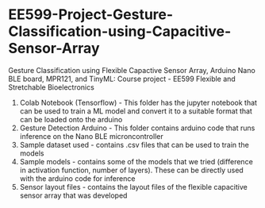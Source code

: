 # EE599-Project-Gesture-Classification-using-Capacitive-Sensor-Array
Gesture Classification using Flexible Capactive Sensor Array, Arduino Nano BLE board, MPR121, and TinyML: Course project - EE599 Flexible and Stretchable Bioelectronics

1. Colab Notebook (Tensorflow) - This folder has the jupyter notebook that can be used to train a ML model and convert it to a suitable format that can be loaded onto the arduino
2. Gesture Detection Arduino - This folder contains arduino code that runs inference on the Nano BLE microncontroller
3. Sample dataset used - contains .csv files that can be used to train the models
4. Sample models - contains some of the models that we tried (difference in activation function, number of layers). These can be directly used with the arduino code for inference
5. Sensor layout files - contains the layout files of the flexible capacitive sensor array that was developed

